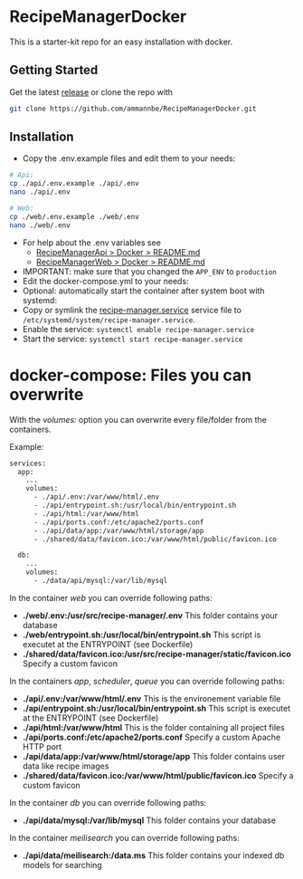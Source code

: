 # RecipeManagerDocker

This is a starter-kit repo for an easy installation with docker.

## Getting Started

Get the latest [release](https://github.com/ammannbe/RecipeManagerDocker) or clone the repo with

```bash
git clone https://github.com/ammannbe/RecipeManagerDocker.git
```

## Installation

- Copy the .env.example files and edit them to your needs:

```bash
# Api:
cp ./api/.env.example ./api/.env
nano ./api/.env

# Web:
cp ./web/.env.example ./web/.env
nano ./web/.env
```

- For help about the .env variables see
  - [RecipeManagerApi > Docker > README.md](https://github.com/ammannbe/RecipeManagerApi/blob/8.x/storage/docker/README.md)
  - [RecipeManagerWeb > Docker > README.md](https://github.com/ammannbe/RecipeManagerWeb/blob/8.x/storage/docker/README.md)
- IMPORTANT: make sure that you changed the `APP_ENV` to `production`
- Edit the docker-compose.yml to your needs:
- Optional: automatically start the container after system boot with systemd:
- Copy or symlink the [recipe-manager.service](recipe-manager.service) service file to `/etc/systemd/system/recipe-manager.service`.
- Enable the service: `systemctl enable recipe-manager.service`
- Start the service: `systemctl start recipe-manager.service`

# docker-compose: Files you can overwrite

With the _volumes:_ option you can overwrite every file/folder from the containers.

Example:

```bash
services:
  app:
    ...
    volumes:
      - ./api/.env:/var/www/html/.env
      - ./api/entrypoint.sh:/usr/local/bin/entrypoint.sh
      - ./api/html:/var/www/html
      - ./api/ports.conf:/etc/apache2/ports.conf
      - ./api/data/app:/var/www/html/storage/app
      - ./shared/data/favicon.ico:/var/www/html/public/favicon.ico

  db:
    ...
    volumes:
      - ./data/api/mysql:/var/lib/mysql
```

In the container _web_ you can override following paths:

- **./web/.env:/usr/src/recipe-manager/.env** This folder contains your database
- **./web/entrypoint.sh:/usr/local/bin/entrypoint.sh** This script is executet at the ENTRYPOINT (see Dockerfile)
- **./shared/data/favicon.ico:/usr/src/recipe-manager/static/favicon.ico** Specify a custom favicon

In the containers _app_, _scheduler_, _queue_ you can override following paths:

- **./api/.env:/var/www/html/.env** This is the environement variable file
- **./api/entrypoint.sh:/usr/local/bin/entrypoint.sh** This script is executet at the ENTRYPOINT (see Dockerfile)
- **./api/html:/var/www/html** This is the folder containing all project files
- **./api/ports.conf:/etc/apache2/ports.conf** Specify a custom Apache HTTP port
- **./api/data/app:/var/www/html/storage/app** This folder contains user data like recipe images
- **./shared/data/favicon.ico:/var/www/html/public/favicon.ico** Specify a custom favicon

In the container _db_ you can override following paths:

- **./api/data/mysql:/var/lib/mysql** This folder contains your database

In the container _meilisearch_ you can override following paths:

- **./api/data/meilisearch:/data.ms** This folder contains your indexed db models for searching
